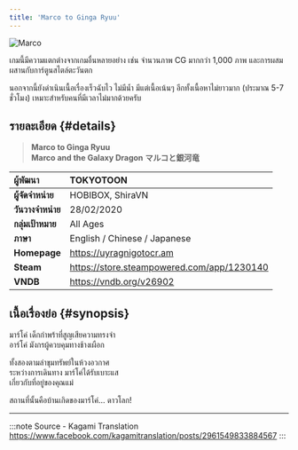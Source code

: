 ```yaml
---
title: 'Marco to Ginga Ryuu'
---
```


![Marco](https://res.cloudinary.com/kagamiweb/image/upload/v1631553191/visualnovel/preview/marco.jpg)

เกมนี้มีความแตกต่างจากเกมอื่นหลายอย่าง เช่น จำนวนภาพ CG มากกว่า 1,000 ภาพ และการผสมผสานกับการ์ตูนสไตล์ตะวันตก

นอกจากนี้ยังดำเนินเนื้อเรื่องเร็วฉับไว ไม่มีน้ำ มีแต่เนื้อเน้นๆ อีกทั้งเนื้อหาไม่ยาวมาก (ประมาณ 5-7 ชั่วโมง) เหมาะสำหรับคนที่มีเวลาไม่มากด้วยครับ

## รายละเอียด {#details}

> **Marco to Ginga Ryuu**  
> **Marco and the Galaxy Dragon**
> **マルコと銀河竜**

| ผู้พัฒนา | TOKYOTOON |
| :---- | :---- |
| **ผู้จัดจำหน่าย** | HOBIBOX, ShiraVN |
| **วันวางจำหน่าย** | 28/02/2020 |
| **กลุ่มเป้าหมาย** | All Ages |
| **ภาษา** | English / Chinese / Japanese |
| **Homepage** | https://uyragnigotocr.am |
| **Steam** | https://store.steampowered.com/app/1230140 |
| **VNDB** | https://vndb.org/v26902 |

## เนื้อเรื่องย่อ {#synopsis}

มาร์โค่ เด็กกำพร้าที่สูญเสียความทรงจำ  
อาร์โค่ มังกรผู้ควบคุมทางช้างเผือก  

ทั้งสองตามล่าขุมทรัพย์ในห้วงอวกาศ  
ระหว่างการเดินทาง มาร์โค่ได้รับเบาะแส  
เกี่ยวกับที่อยู่ของคุณแม่

สถานที่นั้นคือบ้านเกิดของมาร์โค่... ดาวโลก!  

---
:::note Source - Kagami Translation
https://www.facebook.com/kagamitranslation/posts/2961549833884567
:::